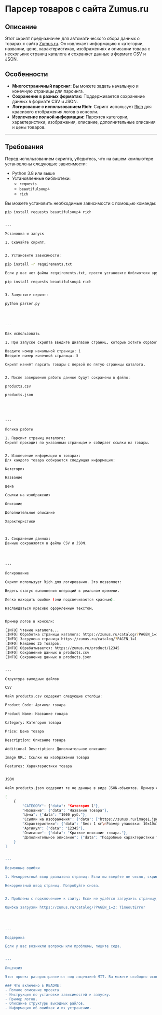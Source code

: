 
# Парсер товаров с сайта Zumus.ru

## Описание
Этот скрипт предназначен для автоматического сбора данных о товарах с сайта [Zumus.ru](https://zumus.ru). Он извлекает информацию о категории, названии, цене, характеристиках, изображениях и описании товара с нескольких страниц каталога и сохраняет данные в формате CSV и JSON.

## Особенности
- **Многостраничный парсинг:** Вы можете задать начальную и конечную страницы для парсинга.
- **Сохранение в разных форматах:** Поддерживается сохранение данных в формате CSV и JSON.
- **Логирование с использованием Rich:** Скрипт использует [Rich](https://github.com/Textualize/rich) для красивого отображения логов в консоли.
- **Извлечение полной информации:** Парсятся категории, характеристики, изображения, описание, дополнительные описания и цены товаров.

---

## Требования

Перед использованием скрипта, убедитесь, что на вашем компьютере установлены следующие зависимости:

- Python 3.8 или выше
- Установленные библиотеки:
  - `requests`
  - `beautifulsoup4`
  - `rich`

Вы можете установить необходимые зависимости с помощью команды:

```bash
pip install requests beautifulsoup4 rich


---

Установка и запуск

1. Скачайте скрипт.


2. Установите зависимости:

pip install -r requirements.txt

Если у вас нет файла requirements.txt, просто установите библиотеки вручную:

pip install requests beautifulsoup4 rich


3. Запустите скрипт:

python parser.py




---

Как использовать

1. При запуске скрипта введите диапазон страниц, которые хотите обработать:

Введите номер начальной страницы: 1
Введите номер конечной страницы: 5

Скрипт начнёт парсить товары с первой по пятую страницы каталога.


2. После завершения работы данные будут сохранены в файлы:

products.csv

products.json





---

Логика работы

1. Парсинг страниц каталога:
Скрипт проходит по указанным страницам и собирает ссылки на товары.


2. Извлечение информации о товарах:
Для каждого товара собирается следующая информация:

Категория

Название

Цена

Ссылки на изображения

Описание

Дополнительное описание

Характеристики



3. Сохранение данных:
Данные сохраняются в файлы CSV и JSON.




---

Логирование

Скрипт использует Rich для логирования. Это позволяет:

Видеть статус выполнения операций в реальном времени.

Легко находить ошибки (они подсвечиваются красным).

Наслаждаться красиво оформленным текстом.


Пример логов в консоли:

[INFO] Чтение каталога...
[INFO] Обработка страницы каталога: https://zumus.ru/catalog/?PAGEN_1=1
[INFO] Загружена страница https://zumus.ru/catalog/?PAGEN_1=1
[INFO] Найдено 25 товаров.
[INFO] Обрабатывается: https://zumus.ru/product/12345
[INFO] Сохранение данных в products.csv
[INFO] Сохранение данных в products.json


---

Структура выходных файлов

CSV

Файл products.csv содержит следующие столбцы:

Product Code: Артикул товара

Product Name: Название товара

Category: Категория товара

Price: Цена товара

Description: Описание товара

Additional Description: Дополнительное описание

Image URL: Ссылки на изображения товара

Features: Характеристики товара


JSON

Файл products.json содержит те же данные в виде JSON-объектов. Пример структуры:

[
    {
        "CATEGORY": {"data": "Категория 1"},
        "Название": {"data": "Название товара"},
        "Цена": {"data": "1000 руб."},
        "Ссылки на изображения": {"data": ["https://zumus.ru/image1.jpg", "https://zumus.ru/image2.jpg"]},
        "Характеристики": {"data": "Вес: 1 кг\nРазмер упаковки: 10x10x10 см"},
        "Артикул": {"data": "12345"},
        "Описание": {"data": "Краткое описание товара."},
        "Дополнительное описание": {"data": "Подробные характеристики товара."}
    }
]


---

Возможные ошибки

1. Некорректный ввод диапазона страниц: Если вы введёте не число, скрипт завершит работу и выведет сообщение:

Некорректный ввод страниц. Попробуйте снова.


2. Проблемы с подключением к сайту: Если не удаётся загрузить страницу, скрипт покажет ошибку:

Ошибка загрузки https://zumus.ru/catalog/?PAGEN_1=2: TimeoutError




---

Поддержка

Если у вас возникли вопросы или проблемы, пишите сюда.


---

Лицензия

Этот проект распространяется под лицензией MIT. Вы можете свободно использовать и модифицировать его.

### Что включено в README:
- Полное описание проекта.
- Инструкция по установке зависимостей и запуску.
- Пример логов.
- Описание структуры выходных файлов.
- Информация об ошибках и их устранении.

